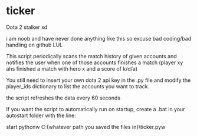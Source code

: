 # ticker
Dota 2 stalker xd

i am noob and have never done anything like this so excuse bad coding/bad handling on github LUL

This script periodically scans the match history of given accounts and notifies the user when one of those accounts finishes a match (player xy ahs finished a match with hero x and a score of k/d/a)

You still need to insert your own dota 2 api key in the .py file and modify the player_ids dictionary to list the accounts you want to track.

the script refreshes the data every 60 seconds

If you want the script to automatically run on startup, create a .bat in your autostart folder with the line:

start pythonw C:\{whatever path you saved the files in}\ticker.pyw

